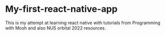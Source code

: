 # My-first-react-native-app
This is my attempt at learning react native with tutorials from Programming with Mosh and also NUS orbital 2022 resources. 
